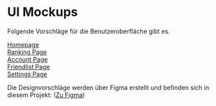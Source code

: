 # UI Mockups

Folgende Vorschläge für die Benutzeroberfläche gibt es.

[Homepage](/mockups/Homepage.pdf)\
[Ranking Page](/mockups/mockups/Ranking.pdf)\
[Account Page](/mockups/mockups/Account.pdf)\
[Friendlist Page](/mockups/mockups/Friendlist.pdf)\
[Settings Page](/mockups/mockups/Settings.pdf)

Die Designvorschläge werden über Figma erstellt und befinden sich in diesem Projekt: ([Zu Figma](https://www.figma.com/file/l2Lz3Kdxe8IPPcDEplvrsv/DuoGradus?type=design&node-id=0-1&mode=design&t=r3O0jl2pgqHURD05-0))
